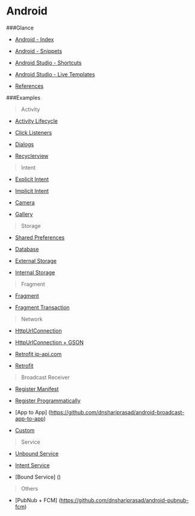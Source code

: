 # Android

###Glance
* [Android - Index](https://github.com/dnshariprasad/android-index)

* [Android - Snippets](https://github.com/dnshariprasad/android-snippets)

* [Android Studio - Shortcuts](https://github.com/dnshariprasad/android-studio-shortcuts) 

* [Android Studio - Live Templates](https://github.com/dnshariprasad/android-studio-live-templates)

* [References](https://github.com/dnshariprasad/android-references)

###Examples

>Activity

* [Activity Lifecycle](https://github.com/dnshariprasad/android-activity-lifecycle)

* [Click Listeners](https://github.com/dnshariprasad/android-click-listeners)

* [Dialogs](https://github.com/dnshariprasad/android-dialogs-and-pickers)

* [Recyclerview](https://github.com/dnshariprasad/android-recyclerview) 

>Intent

* [Explicit Intent](https://github.com/dnshariprasad/android-explicit-intents)

* [Implicit Intent](https://github.com/dnshariprasad/android-implicit-intent)

* [Camera](https://github.com/dnshariprasad/android-camera)

* [Gallery](https://github.com/dnshariprasad/android-gallery) 

> Storage

* [Shared Preferences](https://github.com/dnshariprasad/android-shared-preferences)

* [Database](https://github.com/dnshariprasad/android-database)

* [External Storage](https://github.com/dnshariprasad/android-external-storage)

* [Internal Storage](http://www.tutorialspoint.com/android/android_internal_storage.htm)

> Fragment

* [Fragment](https://github.com/dnshariprasad/android-fragment)

* [Fragment Transaction](android-fragment-transaction)

> Network

* [HttpUrlConnection](https://github.com/dnshariprasad/android-HttpUrlConnection)

* [HttpUrlConnection + GSON](https://github.com/dnshariprasad/android-HttpURLConnectionWithGson)

* [Retrofit ip-api.com](https://github.com/dnshariprasad/android-retrofit-ip-api)

* [Retrofit](https://github.com/dnshariprasad/android-retrofit)

> Broadcast Receiver

* [Register Manifest](https://github.com/dnshariprasad/Android-broadcast-receiver-for-Incoming-sms)

* [Register Programmatically](https://github.com/dnshariprasad/Android-broadcast-receiver-register-programmatically)

* [App to App] (https://github.com/dnshariprasad/android-broadcast-app-to-app)

* [Custom](https://github.com/dnshariprasad/Android-Custom-Broadcast-Receiver) 

> Service

* [Unbound Service](https://github.com/dnshariprasad/android-unbound-service)

* [Intent Service]()

* [Bound Service] ()

> Others

* [PubNub + FCM] (https://github.com/dnshariprasad/android-pubnub-fcm)

